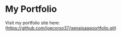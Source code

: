 # My Portfolio

Visit my portfolio site here: (https://github.com/joecorso37/genaisaasportfolio.git)
